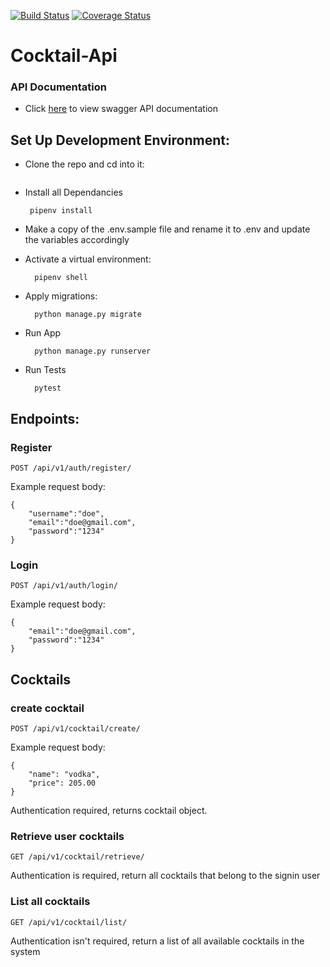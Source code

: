 [![Build Status](https://travis-ci.com/KITHU/Cocktail_Api.svg?branch=develop)](https://travis-ci.com/KITHU/Cocktail_Api)
[![Coverage Status](https://coveralls.io/repos/github/KITHU/Cocktail_Api/badge.svg?branch=develop)](https://coveralls.io/github/KITHU/Cocktail_Api?branch=develop)

# **Cocktail-Api**
### **API Documentation**
- Click [here](https://cocktailapiv1.herokuapp.com/) to view swagger API documentation

## **Set Up Development Environment:**
- Clone the repo and cd into it:
  ```
- Install all Dependancies
  ```
   pipenv install 
  ```

- Make a copy of the .env.sample file and rename it to .env and update the variables accordingly
- Activate a virtual environment:
  ```
    pipenv shell
  ```
- Apply migrations:
  ```
    python manage.py migrate

  ```
- Run App
  ```
    python manage.py runserver
  ```

- Run Tests
  ```
    pytest
  ```

## **Endpoints:**
### Register

`POST /api/v1/auth/register/`

Example request body:
``` 
{
    "username":"doe",
    "email":"doe@gmail.com",
    "password":"1234"
}

```

### Login
`POST /api/v1/auth/login/`

Example request body:
``` 
{
    "email":"doe@gmail.com",
    "password":"1234"
}
```

## **Cocktails**
### create cocktail
`POST /api/v1/cocktail/create/`

Example request body:
``` 
{
    "name": "vodka",
    "price": 205.00
}
```
Authentication required, returns cocktail object.

### Retrieve user cocktails
`GET /api/v1/cocktail/retrieve/`

Authentication is required, return all  cocktails that belong to the signin user

### List all cocktails
`GET /api/v1/cocktail/list/`

Authentication isn't required, return a list of all available cocktails in the system
